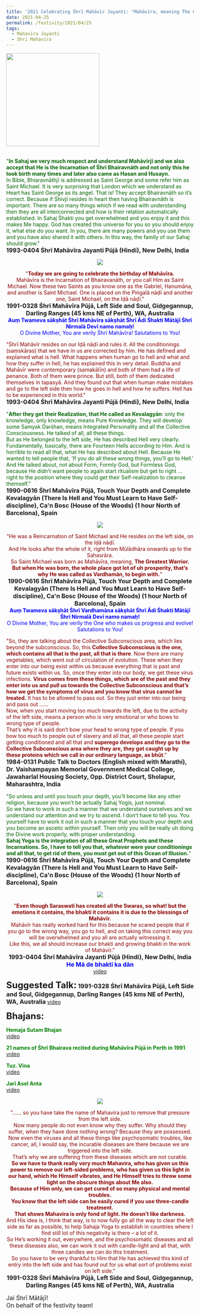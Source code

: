 ```yaml
---
title: '2021 Celebrating Śhrī Mahāvīr Jayanti: "Mahāvīra, meaning The Greatest Warrior." '
date: 2021-04-25
permalink: /festivity/2021/04/25
tags:
  - Mahavira Jayanti
  - Shri Mahavira
---
```


<div style="text-align: left"><img src="/images/image1.png" width="250" /></div><br>

<p>
<font color="DarkGreen">"<b>In Sahaj we very much respect and understand Mahāvīrjī and we also accept that He is the Incarnation of Śhrī Bhairavnāth and not only this he took birth many times and later also came as Hasan and Husayn.</b><br>
In Bible, Bhiaravnāthjī is addressed as Saint George and some refer him as Saint Michael. It is very surprising that London which we understand as Heart has Saint George as its angel. That is! They accept Bhairavnāth so it’s correct. Because if Śhivjī resides in heart then having Bhairavnāth is important. There are so many things which if we read with understanding then they are all interconnected and how is their relation automatically established. In Sahaj Śhakti you get overwhelmed and you enjoy it and this makes Me happy. God has created this universe for you so you should enjoy it, what else do you want. In you, there are many powers and you use them and you have also shared it with others. In this way, the family of our Sahaj should grow."</font><br>
<font size="+0"><b>1993-0404 Śhrī Mahāvīra Jayanti Pūjā (Hindi), New Delhi, India</b></font>
</p>

<div style="text-align: center"><img src="/images/image685.png" /></div>

<p style="text-align:center;">
<font color="DarkRed">"<b>Today we are going to celebrate the birthday of Mahāvīra.</b><br>
Mahāvīra is the Incarnation of Bhairavanāth, or you call Him as Saint Michael. Now these two Saints as you know one as the Gabriel, Hanumāna, and another is Saint Michael. One is placed on the Piṅgalā nāḍī and another one, Saint Michael, on the Iḍā nāḍī."</font><br>
<font size="+0"><b>1991-0328 Śhrī Mahāvīra Pūjā, Left Side and Soul, Gidgegannup, Darling Ranges (45 kms NE of Perth), WA, Australia</b></font><br>
<font color="blue"><b>Auṃ Twameva sākṣhāt Śhrī Mahāvīra sākṣhāt Śhrī Ādi Śhakti Mātājī Śhrī Nirmalā Devī namo namaḥ!</b></font><br>
<font color="blue">O Divine Mother, You are verily Śhrī Mahāvīra! Salutations to You! </font>
</p>

<p>
<font color="DarkRed">"Śhrī Mahāvīr resides on our Iḍā nāḍī and rules it. All the conditionings (saṃskāras) that we have in us are corrected by him. He has defined and explained what is hell. What happens when human go to hell and what and how they suffer in hell, he has explained this in very detail. Buddha and Mahāvīr were contemporary (samakālīn) and both of them had a life of penance. Both of them were prince. But still, both of them dedicated themselves in tapasyā. And they found out that when human make mistakes and go to the left side then how he goes in hell and how he suffers. Hell has to be experienced in this world."</font><br>
<font size="+0"><b>1993-0404 Śhrī Mahāvīra Jayanti Pūjā (Hindi), New Delhi, India</b></font>
</p>

<p>
<font color="DarkGreen">"<b>After they get their Realization, that He called as Kevalagyān</b>: only the knowledge, only knowledge, means Pure Knowledge. They will develop some Samyak Darśhan, means Integrated Personality and all the Collective Consciousness. He talked of all, all these things.<br>
But as He belonged to the left side, He has described Hell very clearly. Fundamentally, basically, there are Fourteen Hells according to Him. And is horrible to read all that, what He has described about Hell. Because He wanted to tell people that, ‘If you do all these wrong things, you’ll go to Hell.’ And He talked about, not about Form, Formly God, but Formless God, because He didn’t want people to again start ritualism but get to right ... right to the position where they could get their Self-realization to cleanse themself."</font><br>
<font size="+0"><b>1990-0616 Śhrī Mahāvīra Pūjā, Touch Your Depth and Complete Kevalagyān (There Is Hell and You Must Learn to Have Self-discipline), Ca'n Bosc (House of the Woods) (1 hour North of Barcelona), Spain</b></font>
</p>

<div style="text-align: center"><img src="/images/image686.png" /></div>

<p style="text-align:center;">
<font color="DarkRed">"He was a Reincarnation of Saint Michael and He resides on the left side, on the Iḍā nāḍī.<br>
And He looks after the whole of it, right from Mūlādhāra onwards up to the Sahasrāra.<br> 
So Saint Michael was born as Mahāvīra, meaning, <b>The Greatest Warrior.<br>
But when He was born, the whole place got lot of uh prosperity, that’s why He was called as Vardhamān, to begin with.</b>"</font><br>
<font size="+0"><b>1990-0616 Śhrī Mahāvīra Pūjā, Touch Your Depth and Complete Kevalagyān (There Is Hell and You Must Learn to Have Self-discipline), Ca'n Bosc (House of the Woods) (1 hour North of Barcelona), Spain</b></font><br>
<font color="blue"><b>Auṃ Twameva sākṣhāt Śhrī Vardhamāna sākṣhāt Śhrī Ādi Śhakti Mātājī Śhrī Nirmalā Devī namo namaḥ!</b></font><br>
<font color="blue">O Divine Mother, You are verily the One who makes us progress and evolve! Salutations to You!</font>
</p>

<p>
<font color="DarkRed">"So, they are talking about the Collective Subconscious area, which lies beyond the subconscious. So, this <b>Collective Subconscious is the one, which contains all that is the past, all that is there</b>. Now there are many vegetables, which went out of circulation of evolution. These when they enter into our being exist within us because everything that is past and future exists within us. So, once they enter into our body, we get these virus infections. <b>Virus comes from these things, which are of the past and they enter into us and pull us towards the Collective Subconscious and that’s how we get the symptoms of virus and you know that virus cannot be treated.</b> It has to be allowed to pass out. So they just enter into our being and pass out ......<br>
Now, when you start moving too much towards the left, due to the activity of the left side, means a person who is very emotional or who bows to wrong type of people.<br>
That’s why it is said don’t bow your head to wrong type of people. If you bow too much to people out of slavery and all that, all these people start getting conditioned and all that and <b>superego develops and they go to the Collective Subconscious area where they are, they get caught up by these proteins which we call in our ordinary language, as bhūt</b>."</font><br>
<font size="+0"><b>1984-0131 Public Talk to Doctors (English mixed with Marathi), Dr. Vaishampayan Memorial Government Medical College, Jawaharlal Housing Society, Opp. District Court, Sholapur, Maharashtra, India</b></font>
</p>

<p>
<font color="DarkGreen">"So unless and until you touch your depth, you’ll become like any other religion, because you won’t be actually Sahaj Yogis, just nominal.<br>
So we have to work in such a manner that we understand ourselves and we understand our attention and we try to ascend. I don’t have to tell you. You yourself have to work it out in such a manner that you touch your depth and you become an ascetic within yourself. Then only you will be really uh doing the Divine work properly, with proper understanding.<br>
<b>Sahaj Yoga is the integration of all these Great Prophets and these Incarnations. So, I have to tell you that, whatever were your conditionings and all that, to get rid of them, you must get out of this Ocean of Illusion.</b>"</font><br>
<font size="+0"><b>1990-0616 Śhrī Mahāvīra Pūjā, Touch Your Depth and Complete Kevalagyān (There Is Hell and You Must Learn to Have Self-discipline), Ca'n Bosc (House of the Woods) (1 hour North of Barcelona), Spain</b></font>
</p>

<div style="text-align: center"><img src="/images/image687.png" /></div>

<p style="text-align:center;">
<font color="DarkRed">"<b>Even though Saraswatī has created all the Swaras, so what! but the emotions it contains, the bhakti it contains it is due to the blessings of Mahāvīr.</b><br> 
Mahāvīr has really worked hard for this because he scared people that if you go to the wrong way, you go to hell, and on taking this correct way you will be overwhelmed and you all are actually witnessing it.<br>
 Like this, we all should increase our bhakti and growing bhakti in the work of Mahāvīr."</font><br>
<font size="+0"><b>1993-0404 Śhrī Mahāvīra Jayanti Pūjā (Hindi), New Delhi, India</b></font><br>
<font size="+0"><font color="blue"><b>He Mā de bhakti ka dān</b></font></font><br>
<a href="https://www.youtube.com/watch?v=Et3hIIoXkhw&ab_channel=SahajaYoga">video</a>
</p>

<font size="+2"><b>Suggested Talk:</b></font> 
<font size="+0"><b>1991-0328 Śhrī Mahāvīra Pūjā, Left Side and Soul, Gidgegannup, Darling Ranges (45 kms NE of Perth), WA, Australia</b></font>
<a href="https://www.youtube.com/watch?v=0Xe63y5hiu8&t=1s&ab_channel=TeachingsofH.H.ShriMatajiNirmalaDevi"> video</a><br>

<font size="+2"><b>Bhajans:</b></font>

<p>
<font color="green"><b>Hemaja Sutam Bhajan</b></font><br>
<a href="https://www.youtube.com/watch?v=mGvUq8-ebXo&ab_channel=SahajayogaCulture">video</a>
</p>

<p>
<font color="green"><b>21 names of Śhrī Bhairava recited during Mahāvīra Pūjā in Perth in 1991</b></font><br>
<a href="https://seven-teams.github.io/Videos_Links.html">video</a>
</p>

<p>
<font color="green"><b>Tuz. Vina</b></font><br>
<a href="https://seven-teams.github.io/Videos_Links.html">video</a>
</p>

<p>
<font color="green"><b>Jarī Asel Anta</b></font><br>
<a href="https://www.youtube.com/watch?v=6aHXifIBHPs&ab_channel=SahajaYoga">video</a> 
</p>

<div style="text-align: center"><img src="/images/image688.png" /></div>

<p style="text-align:center;">
<font color="DarkRed">"...... so you have take the name of Mahavira just to remove that pressure from the left side.<br>
Now many people do not even know why they suffer. Why should they suffer, when they have done nothing wrong? Because they are possessed.<br>
Now even the viruses and all these things like psychosomatic troubles, like cancer, all, I would say, the incurable diseases are there because we are triggered into the left side.<br>
That’s why we are suffering from these diseases which are not curable.<br>
<b>So we have to thank really very much Mahavira, who has given us this power to remove our left-sided problems, who has given us this light in our hand, which He Himself vibrates, and He Himself tries to throw some light on the obscure things about Me also.<br>
Because of Him only, we can get cured of so many physical and mental troubles.<br>
You know that the left side can be easily cured if you use three-candle treatment.<br>
That shows Mahavira is only fond of light. He doesn’t like darkness.</b><br>
And His idea is, I think that way, is to now fully go all the way to clear the left side as far as possible, to help Sahaja Yoga to establish in countries where I find still lot of this negativity is there – a lot of it.<br>
So He’s working it out, everywhere, and the psychosomatic diseases and all these diseases also, we can work it out with candle-light and all that, with three candles we can do this treatment.<br>
So you have to be very thankful to Him that He has achieved this kind of entry into the left side and has found out for us what sort of problems exist on left side."</font><br>
<font size="+0"><b>1991-0328 Śhrī Mahāvīra Pūjā, Left Side and Soul, Gidgegannup, Darling Ranges (45 kms NE of Perth), WA, Australia</b></font>
</p>

<p>
<font size="+0">Jai Śhrī Mātājī!<br>
On behalf of the festivity team!</font>
</p>